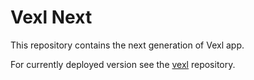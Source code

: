 # Vexl Next

This repository contains the next generation of Vexl app.

For currently deployed version see the [vexl](https://github.com/vexl-it/vexl) repository.
